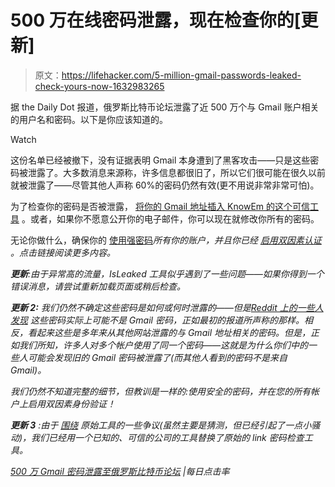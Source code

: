 # 500 万在线密码泄露，现在检查你的[更新]

> 原文：<https://lifehacker.com/5-million-gmail-passwords-leaked-check-yours-now-1632983265>

据 the Daily Dot 报道，俄罗斯比特币论坛泄露了近 500 万个与 Gmail 账户相关的用户名和密码。以下是你应该知道的。

Watch

这份名单已经被撤下，没有证据表明 Gmail 本身遭到了黑客攻击——只是这些密码被泄露了。大多数消息来源称，许多信息都很旧了，所以它们很可能在很久以前就被泄露了——尽管其他人声称 60%的密码仍然有效(更不用说非常非常可怕)。

为了检查你的密码是否被泄露， [将你的 Gmail 地址插入 KnowEm 的这个可信工具](http://securityalert.knowem.com/) 。或者，如果你不愿意公开你的电子邮件，你可以现在就修改你所有的密码。

无论你做什么，确保你的 [使用强密码](https://lifehacker.com/your-clever-password-tricks-arent-protecting-you-from-t-5937303)*所有你的账户，并且你已经 [启用双因素认证](http://lifehacker.com/please-turn-on-two-factor-authentication-5932700) 。点击链接阅读更多内容。*

***更新**:由于异常高的流量，IsLeaked 工具似乎遇到了一些问题——如果你得到一个错误消息，请尝试重新加载页面或稍后检查。*

***更新 2:** 我们仍然不确定这些密码是如何或何时泄露的——但是[Reddit 上的一些人发现](https://www.reddit.com/r/netsec/comments/2fz13q/5_millions_of_gmail_passwords_leaked_rus_most/cke733m) 这些密码实际上可能不是 Gmail 密码，正如最初的报道所声称的那样。相反，看起来这些是多年来从其他网站泄露的与 Gmail 地址相关的密码。但是，正如我们所知，许多人对多个帐户使用了同一个密码——这就是为什么你们中的一些人可能会发现旧的 Gmail 密码被泄露了(而其他人看到的密码不是来自 Gmail)。*

*我们仍然不知道完整的细节，但教训是一样的:使用安全的密码，并在您的所有帐户上启用双因素身份验证！*

***更新 3** :由于 [围绕](http://jameswatt.me/2014/09/10/isleaked-com-registered-2-days-before-gmail-leak-public/) 原始工具的一些争议(虽然主要是猜测，但已经引起了一点小骚动)，我们已经用一个已知的、可信的公司的工具替换了原始的 link 密码检查工具。*

*[500 万 Gmail 密码泄露至俄罗斯比特币论坛](http://www.dailydot.com/crime/google-gmail-5-million-passwords-leaked/) |每日点击率*